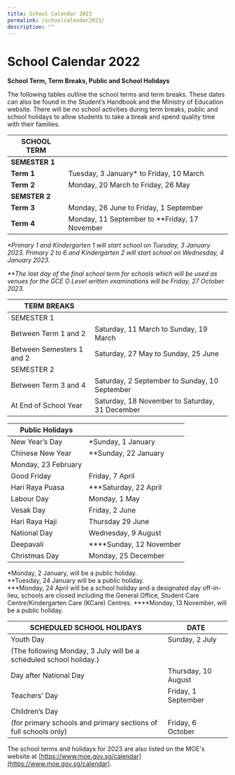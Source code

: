 ```yaml
---
title: School Calendar 2023
permalink: /schoolcalendar2023/
description: ""
---
```

School Calendar 2022
====================

**School Term, Term Breaks, Public and School Holidays**

The following tables outline the school terms and term breaks. These dates can also be found in the Student’s Handbook and the Ministry of Education website. There will be no school activities during term breaks, public and school holidays to allow students to take a break and spend quality time with their families.

| SCHOOL TERM |  |
| --- | --- |
| **SEMESTER 1** |  |
| **Term 1** | Tuesday, 3 January* to Friday, 10 March |
| **Term 2** | Monday, 20 March to Friday, 26 May |
| **SEMSTER 2** |  |
| **Term 3** | Monday, 26 June to Friday, 1 September |
| **Term 4** | Monday, 11 September to \**Friday, 17 November |

_\*Primary 1 and Kindergarten 1 will start school on Tuesday, 3 January 2023. Primary 2 to 6 and Kindergarten 2 will start school on Wednesday, 4 January 2023._
  
_\**The last day of the final school term for schools which will be used as venues for the GCE O Level written examinations will be Friday, 27 October 2023._

| **TERM BREAKS** |  |
| --- | --- |
| SEMESTER 1 |  |
| Between Term 1 and 2 | Saturday, 11 March to Sunday, 19 March |
| Between Semesters 1 and 2 | Saturday, 27 May to Sunday, 25 June |
| SEMESTER 2 |  |
| Between Term 3 and 4 | Saturday, 2 September to Sunday, 10 September |
| At End of School Year | Saturday, 18 November to Saturday, 31 December |

| Public Holidays |  |
| --- | --- |
| New Year’s Day | \*Sunday, 1 January |
| Chinese New Year | \*\*Sunday, 22 January   
Monday, 23 February |
| Good Friday | Friday, 7 April |
| Hari Raya Puasa | \*\*\*Saturday, 22 April|
| Labour Day | Monday, 1 May |
| Vesak Day | Friday, 2 June |
| Hari Raya Haji | Thursday 29 June|
| National Day | Wednesday, 9 August |
| Deepavali |  \*\*\*\*Sunday, 12 November |
| Christmas Day | Monday, 25 December |

\*Monday, 2 January, will be a public holiday.  
\*\*Tuesday, 24 January will be a public holiday.  
\*\*\*Monday, 24 April will be a school holiday and a designated day off-in-lieu, schools are closed including the General Office, Student Care Centre/Kindergarten Care (KCare) Centres.
\*\*\*\*Monday, 13 November, will be a public holiday.  

| SCHEDULED SCHOOL HOLIDAYS | DATE |
| --- | --- |
| Youth Day | Sunday, 2 July  
(The following Monday, 3 July will be a scheduled school holiday.) |
| Day after National Day | Thursday, 10 August |
| Teachers’ Day | Friday, 1 September |
| Children’s Day  
(for primary schools and primary sections of full schools only) | Friday, 6 October |

The school terms and holidays for 2023 are also listed on the MOE's website at [https://www.moe.gov.sg/calendar](https://www.moe.gov.sg/calendar).